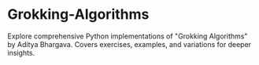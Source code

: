 # Grokking-Algorithms
Explore comprehensive Python implementations of "Grokking Algorithms" by Aditya Bhargava. Covers exercises, examples, and variations for deeper insights.
